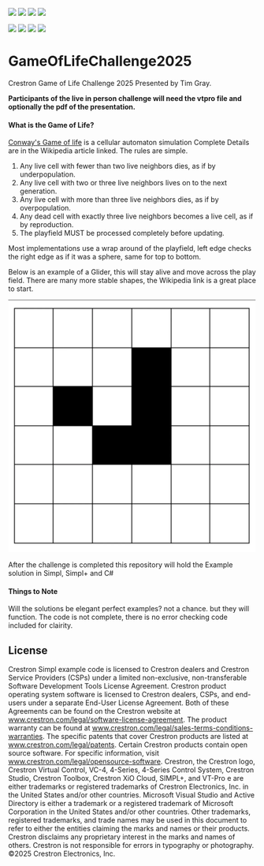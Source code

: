 <img src="https://img.shields.io/badge/Language-C Sharp-blue"> <img src="https://img.shields.io/badge/Language-Simpl-blue"> <img src="https://img.shields.io/badge/Language-Simpl Plus-blue"> <img src="https://img.shields.io/badge/Platform-Crestron 4 series-blue">

 <img src="https://img.shields.io/badge/Challenge - 2025-yellow">  <img src="https://img.shields.io/badge/Use-Educational-green"> <img src="https://img.shields.io/badge/Copyright-Crestron-blue"> <img src="https://img.shields.io/badge/License-Restricted-orange">



# GameOfLifeChallenge2025

 Crestron Game of Life Challenge 2025 Presented by Tim Gray.



**Participants of the live in person challenge will need the vtpro file and optionally the pdf of the presentation.**



#### What is the Game of Life?

[Conway's Game of life](https://en.wikipedia.org/wiki/Conway%27s_Game_of_Life)   is a cellular automaton simulation  Complete Details are in the Wikipedia article linked.   The rules are simple.   

1. Any live cell with fewer than two live neighbors dies, as if by underpopulation.
2. Any live cell with two or three live neighbors lives on to the next generation.
3. Any live cell with more than three live neighbors dies, as if by overpopulation.
4. Any dead cell with exactly three live neighbors becomes a live cell, as if by reproduction.
5. The playfield MUST be processed completely before updating.

Most implementations use a wrap around of the playfield,  left edge  checks the right edge as if it was a sphere, same for top to bottom.



Below is an example of a Glider, this will stay alive and move across the play field. There are many more stable shapes, the Wikipedia link is a great place to start.

<img src="glider.webp" alt="aGlider" style="zoom:50%;" />

 After the challenge is completed this repository will hold the Example solution in Simpl, Simpl+ and C#



#### **Things to Note**

Will the solutions be elegant perfect examples?  not a chance. but they will function. The code is not complete, there is no error checking code included for clairity.







## License

Crestron Simpl example code is licensed to Crestron dealers and Crestron Service Providers (CSPs) under a limited non-exclusive, non-transferable Software Development Tools License Agreement. Crestron product operating system software is licensed to Crestron dealers, CSPs, and end-users under a separate End-User License Agreement. Both of these Agreements can be found on the Crestron website at www.crestron.com/legal/software-license-agreement. The product warranty can be found at www.crestron.com/legal/sales-terms-conditions-warranties. The specific patents that cover Crestron products are listed at www.crestron.com/legal/patents. Certain Crestron products contain open source software. For specific information, visit www.crestron.com/legal/opensource-software. Crestron, the Crestron logo, Crestron Virtual Control, VC-4, 4-Series, 4-Series Control System, Crestron Studio, Crestron Toolbox, Crestron XiO Cloud, SIMPL+, and VT-Pro e are either trademarks or registered trademarks of Crestron Electronics, Inc. in the United States and/or other countries. Microsoft Visual Studio and Active Directory is either a trademark or a registered trademark of Microsoft Corporation in the United States and/or other countries. Other trademarks, registered trademarks, and trade names may be used in this document to refer to either the entities claiming the marks and names or their products. Crestron disclaims any proprietary interest in the marks and names of others. Crestron is not responsible for errors in typography or photography. ©2025 Crestron Electronics, Inc.
